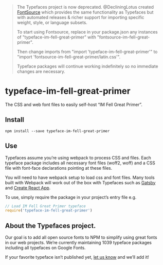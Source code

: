 >The Typefaces project is now deprecated. @DecliningLotus created
[FontSource](https://github.com/fontsource/fontsource) which provides the
same functionality as Typefaces but with automated releases & richer
support for importing specific weight, style, or language subsets.
>
>To start using Fontsource, replace in your package.json any instances of
"typeface-im-fell-great-primer" with "fontsource-im-fell-great-primer".
>
> Then change imports from "import 'typeface-im-fell-great-primer'" to "import 'fontsource-im-fell-great-primer/latin.css'".
>
>Typeface packages will continue working indefinitely so no immediate
>changes are necessary.

# typeface-im-fell-great-primer

The CSS and web font files to easily self-host “IM Fell Great Primer”.

## Install

`npm install --save typeface-im-fell-great-primer`

## Use

Typefaces assume you’re using webpack to process CSS and files. Each typeface
package includes all necessary font files (woff2, woff) and a CSS file with
font-face declarations pointing at these files.

You will need to have webpack setup to load css and font files. Many tools built
with Webpack will work out of the box with Typefaces such as [Gatsby](https://github.com/gatsbyjs/gatsby)
and [Create React App](https://github.com/facebookincubator/create-react-app).

To use, simply require the package in your project’s entry file e.g.

```javascript
// Load IM Fell Great Primer typeface
require('typeface-im-fell-great-primer')
```

## About the Typefaces project.

Our goal is to add all open source fonts to NPM to simplify using great fonts in
our web projects. We’re currently maintaining 1039 typeface packages
including all typefaces on Google Fonts.

If your favorite typeface isn’t published yet, [let us know](https://github.com/KyleAMathews/typefaces)
and we’ll add it!

